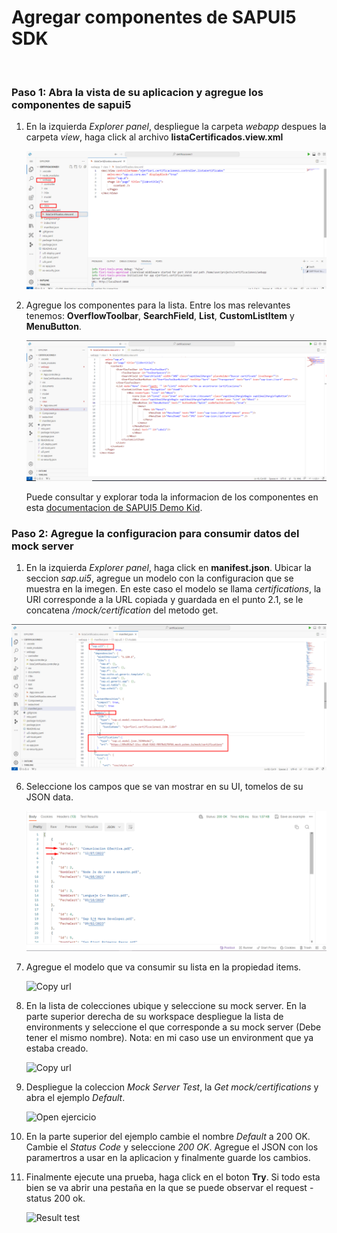 # Agregar componentes de SAPUI5 SDK 

<br>

### Paso 1: Abra la vista de su aplicacion y agregue los componentes de sapui5

1. En la izquierda *Explorer panel*, despliegue la carpeta *webapp* despues la carpeta *view*, haga click al archivo **listaCertificados.view.xml** 

   ![Open view](img/n01-open-view.png)
   

2. Agregue los componentes para la lista. Entre los mas relevantes tenemos: **OverflowToolbar**, **SearchField**, **List**, **CustomListItem** y **MenuButton**.

   ![Add components](img/n02-add-components-sapui5.png)

   Puede consultar y explorar toda la informacion de los componentes en esta [documentacion de SAPUI5 Demo Kid](https://sapui5.hana.ondemand.com/).

### Paso 2: Agregue la configuracion para consumir datos del mock server

1.  En la izquierda *Explorer panel*, haga click en **manifest.json**. Ubicar la seccion *sap.ui5*, agregue un modelo con la configuracion que se muestra en la imegen. En este caso el modelo se llama *certifications*, la URI corresponde a la URL copiada y guardada en el punto 2.1, se le concatena */mock/certification* del metodo get.

   ![Add config mock server](img/n03-config-model.png)

6. Seleccione los campos que se van mostrar en su UI, tomelos de su JSON data.  

   ![Json data](img/n04-app-json-fields.png) 

7. Agregue el modelo que va consumir su lista en la propiedad items. 

    ![Copy url](img3/n05-select-collection.png)

8.  En la lista de colecciones ubique y seleccione su mock server. En la parte superior derecha de su workspace despliegue la lista de environments y seleccione
    el que corresponde a su mock server (Debe tener el mismo nombre). Nota: en mi caso use un environment que ya estaba creado.

    ![Copy url](img3/n06-select-environment.png)

9. Despliegue la coleccion *Mock Server Test*, la *Get mock/certifications* y abra el ejemplo *Default*.

   ![Open ejercicio](img3/n07-open-request1.png)

10. En la parte superior del ejemplo cambie el nombre *Default* a 200 OK. Cambie el *Status Code* y seleccione *200 OK*. Agregue el JSON con los paramertros a usar en la aplicacion y finalmente guarde los cambios.

11. Finalmente ejecute una prueba, haga click en el boton **Try**. Si todo esta bien se va abrir una pestaña en la que se puede observar el request - status 200 ok. 

    ![Result test](img3/n08-request-200-ok.png)









